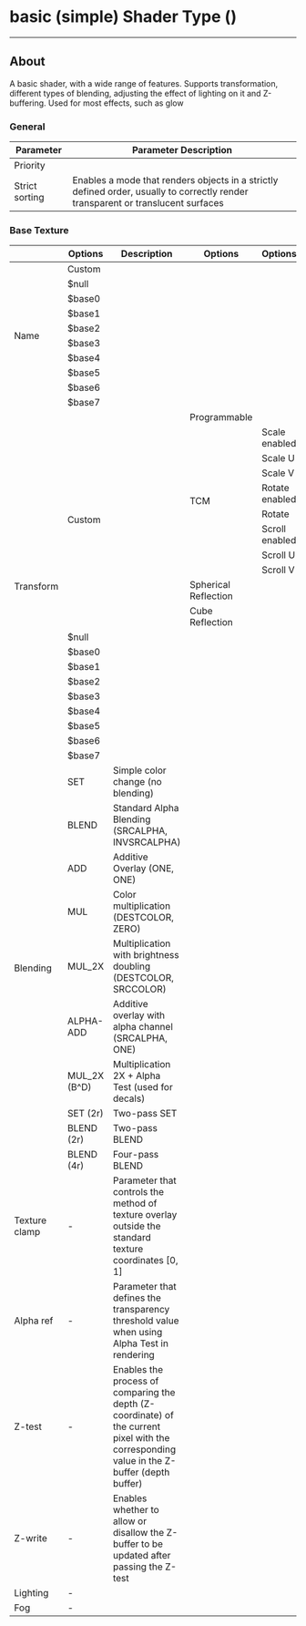 # basic (simple) Shader Type ()

___

## About

A basic shader, with a wide range of features. Supports transformation, different types of blending, adjusting the effect of lighting on it and Z-buffering. Used for most effects, such as glow

### General

| Parameter | Parameter Description |
|---|---|
| Priority |  |
| Strict sorting | Enables a mode that renders objects in a strictly defined order, usually to correctly render transparent or translucent surfaces |

### Base Texture

<table><thead>
  <tr>
    <th></th>
    <th>Options</th>
    <th>Description</th>
    <th>Options</th>
    <th>Options</th>
    <th>Description</th>
  </tr></thead>
<tbody>
  <tr>
    <td rowspan="10">Name</td>
    <td>Custom</td>
    <td></td>
    <td></td>
    <td></td>
    <td></td>
  </tr>
  <tr>
    <td>$null</td>
    <td></td>
    <td></td>
    <td></td>
    <td></td>
  </tr>
  <tr>
    <td>$base0</td>
    <td></td>
    <td></td>
    <td></td>
    <td></td>
  </tr>
  <tr>
    <td>$base1</td>
    <td></td>
    <td></td>
    <td></td>
    <td></td>
  </tr>
  <tr>
    <td>$base2</td>
    <td></td>
    <td></td>
    <td></td>
    <td></td>
  </tr>
  <tr>
    <td>$base3</td>
    <td></td>
    <td></td>
    <td></td>
    <td></td>
  </tr>
  <tr>
    <td>$base4</td>
    <td></td>
    <td></td>
    <td></td>
    <td></td>
  </tr>
  <tr>
    <td>$base5</td>
    <td></td>
    <td></td>
    <td></td>
    <td></td>
  </tr>
  <tr>
    <td>$base6</td>
    <td></td>
    <td></td>
    <td></td>
    <td></td>
  </tr>
  <tr>
    <td>$base7</td>
    <td></td>
    <td></td>
    <td></td>
    <td></td>
  </tr>
  <tr>
    <td rowspan="20">Transform</td>
    <td rowspan="11">Custom</td>
    <td rowspan="11"></td>
    <td>Programmable</td>
    <td></td>
    <td></td>
  </tr>
  <tr>
    <td rowspan="8">TCM</td>
    <td>Scale enabled</td>
    <td></td>
  </tr>
  <tr>
    <td>Scale U</td>
    <td></td>
  </tr>
  <tr>
    <td>Scale V</td>
    <td></td>
  </tr>
  <tr>
    <td>Rotate enabled</td>
    <td></td>
  </tr>
  <tr>
    <td>Rotate</td>
    <td></td>
  </tr>
  <tr>
    <td>Scroll enabled</td>
    <td></td>
  </tr>
  <tr>
    <td>Scroll U</td>
    <td></td>
  </tr>
  <tr>
    <td>Scroll V</td>
    <td></td>
  </tr>
  <tr>
    <td>Spherical Reflection</td>
    <td></td>
    <td></td>
  </tr>
  <tr>
    <td>Cube Reflection</td>
    <td></td>
    <td></td>
  </tr>
  <tr>
    <td>$null</td>
    <td></td>
    <td></td>
    <td></td>
    <td></td>
  </tr>
  <tr>
    <td>$base0</td>
    <td></td>
    <td></td>
    <td></td>
    <td></td>
  </tr>
  <tr>
    <td>$base1</td>
    <td></td>
    <td></td>
    <td></td>
    <td></td>
  </tr>
  <tr>
    <td>$base2</td>
    <td></td>
    <td></td>
    <td></td>
    <td></td>
  </tr>
  <tr>
    <td>$base3</td>
    <td></td>
    <td></td>
    <td></td>
    <td></td>
  </tr>
  <tr>
    <td>$base4</td>
    <td></td>
    <td></td>
    <td></td>
    <td></td>
  </tr>
  <tr>
    <td>$base5</td>
    <td></td>
    <td></td>
    <td></td>
    <td></td>
  </tr>
  <tr>
    <td>$base6</td>
    <td></td>
    <td></td>
    <td></td>
    <td></td>
  </tr>
  <tr>
    <td>$base7</td>
    <td></td>
    <td></td>
    <td></td>
    <td></td>
  </tr>
  <tr>
    <td rowspan="10">Blending</td>
    <td>SET</td>
    <td>Simple color change (no blending)</td>
    <td></td>
    <td></td>
    <td></td>
  </tr>
  <tr>
    <td>BLEND</td>
    <td>Standard Alpha Blending (SRCALPHA, INVSRCALPHA)</td>
    <td></td>
    <td></td>
    <td></td>
  </tr>
  <tr>
    <td>ADD</td>
    <td>Additive Overlay (ONE, ONE)</td>
    <td></td>
    <td></td>
    <td></td>
  </tr>
  <tr>
    <td>MUL</td>
    <td>Color multiplication (DESTCOLOR, ZERO)</td>
    <td></td>
    <td></td>
    <td></td>
  </tr>
  <tr>
    <td>MUL_2X</td>
    <td>Multiplication with brightness doubling (DESTCOLOR, SRCCOLOR)</td>
    <td></td>
    <td></td>
    <td></td>
  </tr>
  <tr>
    <td>ALPHA-ADD</td>
    <td>Additive overlay with alpha channel (SRCALPHA, ONE)</td>
    <td></td>
    <td></td>
    <td></td>
  </tr>
  <tr>
    <td>MUL_2X (B^D)</td>
    <td>Multiplication 2X + Alpha Test (used for decals)</td>
    <td></td>
    <td></td>
    <td></td>
  </tr>
  <tr>
    <td>SET (2r)</td>
    <td>Two-pass SET</td>
    <td></td>
    <td></td>
    <td></td>
  </tr>
  <tr>
    <td>BLEND (2r)</td>
    <td>Two-pass BLEND</td>
    <td></td>
    <td></td>
    <td></td>
  </tr>
  <tr>
    <td>BLEND (4r)</td>
    <td>Four-pass BLEND</td>
    <td></td>
    <td></td>
    <td></td>
  </tr>
  <tr>
    <td>Texture clamp</td>
    <td>-</td>
    <td>Parameter that controls the method of texture overlay outside the standard texture coordinates [0, 1]</td>
    <td></td>
    <td></td>
    <td></td>
  </tr>
  <tr>
    <td>Alpha ref</td>
    <td>-</td>
    <td>Parameter that defines the transparency threshold value when using Alpha Test in rendering</td>
    <td></td>
    <td></td>
    <td></td>
  </tr>
  <tr>
    <td>Z-test</td>
    <td>-</td>
    <td>Enables the process of comparing the depth (Z-coordinate) of the current pixel with the corresponding value in the Z-buffer (depth buffer)</td>
    <td></td>
    <td></td>
    <td></td>
  </tr>
  <tr>
    <td>Z-write</td>
    <td>-</td>
    <td>Enables whether to allow or disallow the Z-buffer to be updated after passing the Z-test</td>
    <td></td>
    <td></td>
    <td></td>
  </tr>
  <tr>
    <td>Lighting</td>
    <td>-</td>
    <td></td>
    <td></td>
    <td></td>
    <td></td>
  </tr>
  <tr>
    <td>Fog</td>
    <td>-</td>
    <td></td>
    <td></td>
    <td></td>
    <td></td>
  </tr>
</tbody></table>
